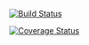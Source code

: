 [![Build Status](https://travis-ci.com/ome823/cs107test.svg?branch=master)](https://travis-ci.com/ome823/cs107test)

[![Coverage Status](https://codecov.io/gh/ome823/cs107test/branch/main/graph/badge.svg)](https://codecov.io/gh/ome823/cs107test)




